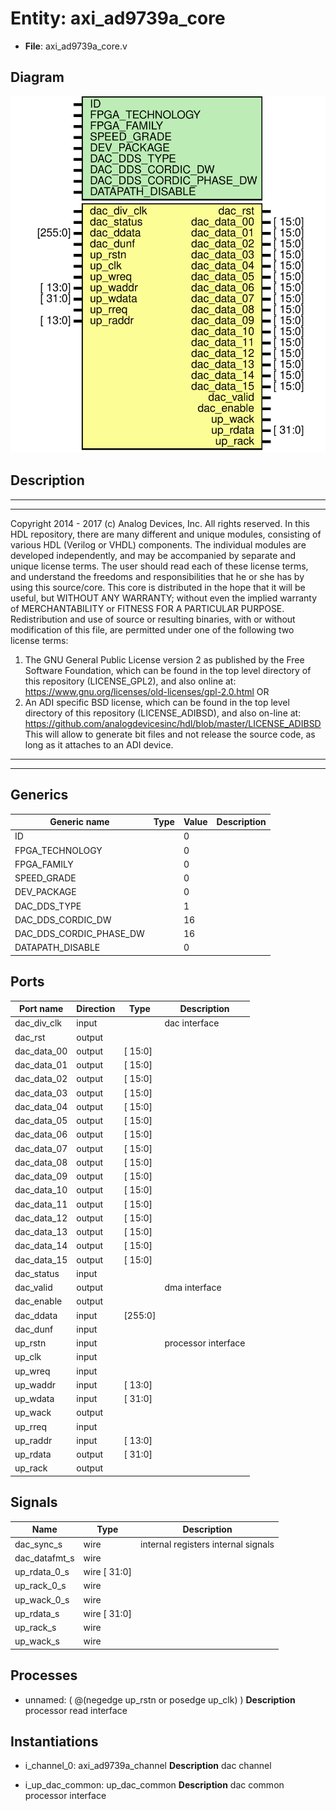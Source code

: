 # Entity: axi_ad9739a_core

- **File**: axi_ad9739a_core.v
## Diagram

![Diagram](axi_ad9739a_core.svg "Diagram")
## Description

***************************************************************************
 ***************************************************************************
 Copyright 2014 - 2017 (c) Analog Devices, Inc. All rights reserved.
 In this HDL repository, there are many different and unique modules, consisting
 of various HDL (Verilog or VHDL) components. The individual modules are
 developed independently, and may be accompanied by separate and unique license
 terms.
 The user should read each of these license terms, and understand the
 freedoms and responsibilities that he or she has by using this source/core.
 This core is distributed in the hope that it will be useful, but WITHOUT ANY
 WARRANTY; without even the implied warranty of MERCHANTABILITY or FITNESS FOR
 A PARTICULAR PURPOSE.
 Redistribution and use of source or resulting binaries, with or without modification
 of this file, are permitted under one of the following two license terms:
   1. The GNU General Public License version 2 as published by the
      Free Software Foundation, which can be found in the top level directory
      of this repository (LICENSE_GPL2), and also online at:
      <https://www.gnu.org/licenses/old-licenses/gpl-2.0.html>
 OR
   2. An ADI specific BSD license, which can be found in the top level directory
      of this repository (LICENSE_ADIBSD), and also on-line at:
      https://github.com/analogdevicesinc/hdl/blob/master/LICENSE_ADIBSD
      This will allow to generate bit files and not release the source code,
      as long as it attaches to an ADI device.
 ***************************************************************************
 ***************************************************************************
 
## Generics

| Generic name            | Type | Value | Description |
| ----------------------- | ---- | ----- | ----------- |
| ID                      |      | 0     |             |
| FPGA_TECHNOLOGY         |      | 0     |             |
| FPGA_FAMILY             |      | 0     |             |
| SPEED_GRADE             |      | 0     |             |
| DEV_PACKAGE             |      | 0     |             |
| DAC_DDS_TYPE            |      | 1     |             |
| DAC_DDS_CORDIC_DW       |      | 16    |             |
| DAC_DDS_CORDIC_PHASE_DW |      | 16    |             |
| DATAPATH_DISABLE        |      | 0     |             |
## Ports

| Port name   | Direction | Type    | Description         |
| ----------- | --------- | ------- | ------------------- |
| dac_div_clk | input     |         | dac interface       |
| dac_rst     | output    |         |                     |
| dac_data_00 | output    | [ 15:0] |                     |
| dac_data_01 | output    | [ 15:0] |                     |
| dac_data_02 | output    | [ 15:0] |                     |
| dac_data_03 | output    | [ 15:0] |                     |
| dac_data_04 | output    | [ 15:0] |                     |
| dac_data_05 | output    | [ 15:0] |                     |
| dac_data_06 | output    | [ 15:0] |                     |
| dac_data_07 | output    | [ 15:0] |                     |
| dac_data_08 | output    | [ 15:0] |                     |
| dac_data_09 | output    | [ 15:0] |                     |
| dac_data_10 | output    | [ 15:0] |                     |
| dac_data_11 | output    | [ 15:0] |                     |
| dac_data_12 | output    | [ 15:0] |                     |
| dac_data_13 | output    | [ 15:0] |                     |
| dac_data_14 | output    | [ 15:0] |                     |
| dac_data_15 | output    | [ 15:0] |                     |
| dac_status  | input     |         |                     |
| dac_valid   | output    |         | dma interface       |
| dac_enable  | output    |         |                     |
| dac_ddata   | input     | [255:0] |                     |
| dac_dunf    | input     |         |                     |
| up_rstn     | input     |         | processor interface |
| up_clk      | input     |         |                     |
| up_wreq     | input     |         |                     |
| up_waddr    | input     | [ 13:0] |                     |
| up_wdata    | input     | [ 31:0] |                     |
| up_wack     | output    |         |                     |
| up_rreq     | input     |         |                     |
| up_raddr    | input     | [ 13:0] |                     |
| up_rdata    | output    | [ 31:0] |                     |
| up_rack     | output    |         |                     |
## Signals

| Name          | Type         | Description                          |
| ------------- | ------------ | ------------------------------------ |
| dac_sync_s    | wire         | internal registers internal signals  |
| dac_datafmt_s | wire         |                                      |
| up_rdata_0_s  | wire [ 31:0] |                                      |
| up_rack_0_s   | wire         |                                      |
| up_wack_0_s   | wire         |                                      |
| up_rdata_s    | wire [ 31:0] |                                      |
| up_rack_s     | wire         |                                      |
| up_wack_s     | wire         |                                      |
## Processes
- unnamed: ( @(negedge up_rstn or posedge up_clk) )
**Description**
processor read interface

## Instantiations

- i_channel_0: axi_ad9739a_channel
**Description**
dac channel

- i_up_dac_common: up_dac_common
**Description**
dac common processor interface

